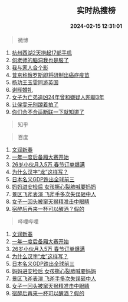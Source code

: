 <div align="center"><h2>实时热搜榜</h2><h4>2024-02-15 12:31:01</h4></div>

> 微博  

1. [杭州西湖2天捞起17部手机](https://s.weibo.com/weibo?q=%23%E6%9D%AD%E5%B7%9E%E8%A5%BF%E6%B9%962%E5%A4%A9%E6%8D%9E%E8%B5%B717%E9%83%A8%E6%89%8B%E6%9C%BA%23&t=31&band_rank=1&Refer=top)<br />
2. [何老师的脑洞我也是服了](https://s.weibo.com/weibo?q=%E4%BD%95%E8%80%81%E5%B8%88%E7%9A%84%E8%84%91%E6%B4%9E%E6%88%91%E4%B9%9F%E6%98%AF%E6%9C%8D%E4%BA%86&t=31&band_rank=2&Refer=top)<br />
3. [我与家人合个影](https://s.weibo.com/weibo?q=%23%E6%88%91%E4%B8%8E%E5%AE%B6%E4%BA%BA%E5%90%88%E4%B8%AA%E5%BD%B1%23&t=31&band_rank=3&Refer=top)<br />
4. [普京称俄罗斯即将研制出癌症疫苗](https://s.weibo.com/weibo?q=%23%E6%99%AE%E4%BA%AC%E7%A7%B0%E4%BF%84%E7%BD%97%E6%96%AF%E5%8D%B3%E5%B0%86%E7%A0%94%E5%88%B6%E5%87%BA%E7%99%8C%E7%97%87%E7%96%AB%E8%8B%97%23&t=31&band_rank=4&Refer=top)<br />
5. [杨玏王玉雯同游英国](https://s.weibo.com/weibo?q=%23%E6%9D%A8%E7%8E%8F%E7%8E%8B%E7%8E%89%E9%9B%AF%E5%90%8C%E6%B8%B8%E8%8B%B1%E5%9B%BD%23&t=31&band_rank=5&Refer=top)<br />
6. [谢晖婚礼](https://s.weibo.com/weibo?q=%E8%B0%A2%E6%99%96%E5%A9%9A%E7%A4%BC&t=31&band_rank=6&Refer=top)<br />
7. [女子为亡弟追凶24年曾和嫌疑人网聊3年](https://s.weibo.com/weibo?q=%23%E5%A5%B3%E5%AD%90%E4%B8%BA%E4%BA%A1%E5%BC%9F%E8%BF%BD%E5%87%B624%E5%B9%B4%E6%9B%BE%E5%92%8C%E5%AB%8C%E7%96%91%E4%BA%BA%E7%BD%91%E8%81%8A3%E5%B9%B4%23&t=31&band_rank=7&Refer=top)<br />
8. [让侯雯元别蹲着拍了](https://s.weibo.com/weibo?q=%23%E8%AE%A9%E4%BE%AF%E9%9B%AF%E5%85%83%E5%88%AB%E8%B9%B2%E7%9D%80%E6%8B%8D%E4%BA%86%23&t=31&band_rank=8&Refer=top)<br />
9. [你们合不合适断联一下就知道了](https://s.weibo.com/weibo?q=%E4%BD%A0%E4%BB%AC%E5%90%88%E4%B8%8D%E5%90%88%E9%80%82%E6%96%AD%E8%81%94%E4%B8%80%E4%B8%8B%E5%B0%B1%E7%9F%A5%E9%81%93%E4%BA%86&t=31&band_rank=9&Refer=top)<br />

> 知乎  


> 百度  

1. [文润新春](https://www.baidu.com/s?wd=%E6%96%87%E6%B6%A6%E6%96%B0%E6%98%A5&sa=fyb_news&rsv_dl=fyb_news)<br />
2. [一年一度后备厢大赛开始](https://www.baidu.com/s?wd=%E4%B8%80%E5%B9%B4%E4%B8%80%E5%BA%A6%E5%90%8E%E5%A4%87%E5%8E%A2%E5%A4%A7%E8%B5%9B%E5%BC%80%E5%A7%8B&sa=fyb_news&rsv_dl=fyb_news)<br />
3. [26岁小伙月入5万 春节订单爆满](https://www.baidu.com/s?wd=26%E5%B2%81%E5%B0%8F%E4%BC%99%E6%9C%88%E5%85%A55%E4%B8%87+%E6%98%A5%E8%8A%82%E8%AE%A2%E5%8D%95%E7%88%86%E6%BB%A1&sa=fyb_news&rsv_dl=fyb_news)<br />
4. [为什么汉字“龙”这样写？](https://www.baidu.com/s?wd=%E4%B8%BA%E4%BB%80%E4%B9%88%E6%B1%89%E5%AD%97%E2%80%9C%E9%BE%99%E2%80%9D%E8%BF%99%E6%A0%B7%E5%86%99%EF%BC%9F&sa=fyb_news&rsv_dl=fyb_news)<br />
5. [日本名义GDP跌出全球前三](https://www.baidu.com/s?wd=%E6%97%A5%E6%9C%AC%E5%90%8D%E4%B9%89GDP%E8%B7%8C%E5%87%BA%E5%85%A8%E7%90%83%E5%89%8D%E4%B8%89&sa=fyb_news&rsv_dl=fyb_news)<br />
6. [妈妈进安检后 女孩撕心裂肺喊要妈妈](https://www.baidu.com/s?wd=%E5%A6%88%E5%A6%88%E8%BF%9B%E5%AE%89%E6%A3%80%E5%90%8E+%E5%A5%B3%E5%AD%A9%E6%92%95%E5%BF%83%E8%A3%82%E8%82%BA%E5%96%8A%E8%A6%81%E5%A6%88%E5%A6%88&sa=fyb_news&rsv_dl=fyb_news)<br />
7. [景区飞斧表演 飞斧手多次失误砸中人](https://www.baidu.com/s?wd=%E6%99%AF%E5%8C%BA%E9%A3%9E%E6%96%A7%E8%A1%A8%E6%BC%94+%E9%A3%9E%E6%96%A7%E6%89%8B%E5%A4%9A%E6%AC%A1%E5%A4%B1%E8%AF%AF%E7%A0%B8%E4%B8%AD%E4%BA%BA&sa=fyb_news&rsv_dl=fyb_news)<br />
8. [女子一回头被窜天猴精准击中眼睛](https://www.baidu.com/s?wd=%E5%A5%B3%E5%AD%90%E4%B8%80%E5%9B%9E%E5%A4%B4%E8%A2%AB%E7%AA%9C%E5%A4%A9%E7%8C%B4%E7%B2%BE%E5%87%86%E5%87%BB%E4%B8%AD%E7%9C%BC%E7%9D%9B&sa=fyb_news&rsv_dl=fyb_news)<br />
9. [宿醉后再来一杯可以醒酒？假的](https://www.baidu.com/s?wd=%E5%AE%BF%E9%86%89%E5%90%8E%E5%86%8D%E6%9D%A5%E4%B8%80%E6%9D%AF%E5%8F%AF%E4%BB%A5%E9%86%92%E9%85%92%EF%BC%9F%E5%81%87%E7%9A%84&sa=fyb_news&rsv_dl=fyb_news)<br />

> 哔哩哔哩  

1. [文润新春](https://www.baidu.com/s?wd=%E6%96%87%E6%B6%A6%E6%96%B0%E6%98%A5&sa=fyb_news&rsv_dl=fyb_news)<br />
2. [一年一度后备厢大赛开始](https://www.baidu.com/s?wd=%E4%B8%80%E5%B9%B4%E4%B8%80%E5%BA%A6%E5%90%8E%E5%A4%87%E5%8E%A2%E5%A4%A7%E8%B5%9B%E5%BC%80%E5%A7%8B&sa=fyb_news&rsv_dl=fyb_news)<br />
3. [26岁小伙月入5万 春节订单爆满](https://www.baidu.com/s?wd=26%E5%B2%81%E5%B0%8F%E4%BC%99%E6%9C%88%E5%85%A55%E4%B8%87+%E6%98%A5%E8%8A%82%E8%AE%A2%E5%8D%95%E7%88%86%E6%BB%A1&sa=fyb_news&rsv_dl=fyb_news)<br />
4. [为什么汉字“龙”这样写？](https://www.baidu.com/s?wd=%E4%B8%BA%E4%BB%80%E4%B9%88%E6%B1%89%E5%AD%97%E2%80%9C%E9%BE%99%E2%80%9D%E8%BF%99%E6%A0%B7%E5%86%99%EF%BC%9F&sa=fyb_news&rsv_dl=fyb_news)<br />
5. [日本名义GDP跌出全球前三](https://www.baidu.com/s?wd=%E6%97%A5%E6%9C%AC%E5%90%8D%E4%B9%89GDP%E8%B7%8C%E5%87%BA%E5%85%A8%E7%90%83%E5%89%8D%E4%B8%89&sa=fyb_news&rsv_dl=fyb_news)<br />
6. [妈妈进安检后 女孩撕心裂肺喊要妈妈](https://www.baidu.com/s?wd=%E5%A6%88%E5%A6%88%E8%BF%9B%E5%AE%89%E6%A3%80%E5%90%8E+%E5%A5%B3%E5%AD%A9%E6%92%95%E5%BF%83%E8%A3%82%E8%82%BA%E5%96%8A%E8%A6%81%E5%A6%88%E5%A6%88&sa=fyb_news&rsv_dl=fyb_news)<br />
7. [景区飞斧表演 飞斧手多次失误砸中人](https://www.baidu.com/s?wd=%E6%99%AF%E5%8C%BA%E9%A3%9E%E6%96%A7%E8%A1%A8%E6%BC%94+%E9%A3%9E%E6%96%A7%E6%89%8B%E5%A4%9A%E6%AC%A1%E5%A4%B1%E8%AF%AF%E7%A0%B8%E4%B8%AD%E4%BA%BA&sa=fyb_news&rsv_dl=fyb_news)<br />
8. [女子一回头被窜天猴精准击中眼睛](https://www.baidu.com/s?wd=%E5%A5%B3%E5%AD%90%E4%B8%80%E5%9B%9E%E5%A4%B4%E8%A2%AB%E7%AA%9C%E5%A4%A9%E7%8C%B4%E7%B2%BE%E5%87%86%E5%87%BB%E4%B8%AD%E7%9C%BC%E7%9D%9B&sa=fyb_news&rsv_dl=fyb_news)<br />
9. [宿醉后再来一杯可以醒酒？假的](https://www.baidu.com/s?wd=%E5%AE%BF%E9%86%89%E5%90%8E%E5%86%8D%E6%9D%A5%E4%B8%80%E6%9D%AF%E5%8F%AF%E4%BB%A5%E9%86%92%E9%85%92%EF%BC%9F%E5%81%87%E7%9A%84&sa=fyb_news&rsv_dl=fyb_news)<br />
